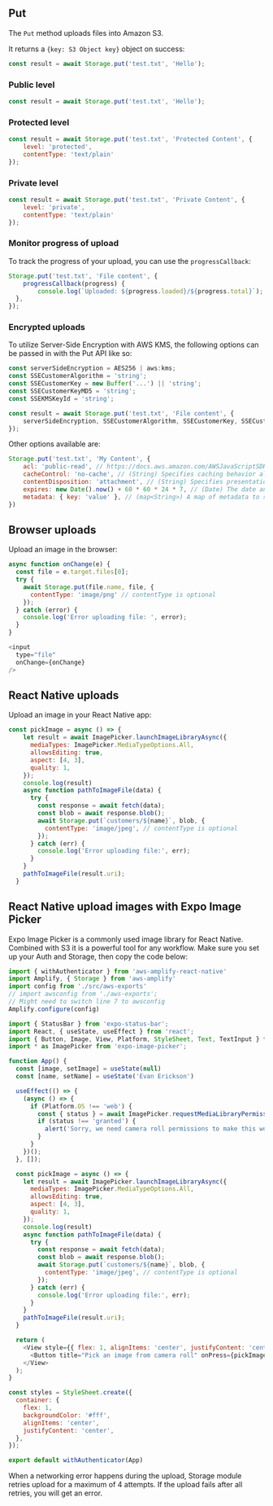 ## Put
The `Put` method uploads files into Amazon S3.

It returns a `{key: S3 Object key}` object on success:

```javascript
const result = await Storage.put('test.txt', 'Hello');
```

### Public level

```javascript
const result = await Storage.put('test.txt', 'Hello');
```

### Protected level

```javascript
const result = await Storage.put('test.txt', 'Protected Content', {
    level: 'protected',
    contentType: 'text/plain'
});
```

### Private level

```javascript
const result = await Storage.put('test.txt', 'Private Content', {
    level: 'private',
    contentType: 'text/plain'
});
```

### Monitor progress of upload

To track the progress of your upload, you can use the ```progressCallback```: 

```javascript
Storage.put('test.txt', 'File content', {
    progressCallback(progress) {
        console.log(`Uploaded: ${progress.loaded}/${progress.total}`);
  },
});
```
### Encrypted uploads

To utilize Server-Side Encryption with AWS KMS, the following options can be passed in with the Put API like so:

```javascript
const serverSideEncryption = AES256 | aws:kms;
const SSECustomerAlgorithm = 'string';
const SSECustomerKey = new Buffer('...') || 'string';
const SSECustomerKeyMD5 = 'string';
const SSEKMSKeyId = 'string';

const result = await Storage.put('test.txt', 'File content', {
    serverSideEncryption, SSECustomerAlgorithm, SSECustomerKey, SSECustomerKeyMD5, SSEKMSKeyId
});
```

Other options available are:

```javascript
Storage.put('test.txt', 'My Content', {
    acl: 'public-read', // https://docs.aws.amazon.com/AWSJavaScriptSDK/latest/AWS/S3.html#upload-property
    cacheControl: 'no-cache', // (String) Specifies caching behavior along the request/reply chain
    contentDisposition: 'attachment', // (String) Specifies presentational information for the object
    expires: new Date().now() + 60 * 60 * 24 * 7, // (Date) The date and time at which the object is no longer cacheable. ISO-8601 string, or a UNIX timestamp in seconds
    metadata: { key: 'value' }, // (map<String>) A map of metadata to store with the object in S3.
})
```

## Browser uploads
Upload an image in the browser:

```javascript
async function onChange(e) {
  const file = e.target.files[0];
  try {
    await Storage.put(file.name, file, {
      contentType: 'image/png' // contentType is optional
    });
  } catch (error) {
    console.log('Error uploading file: ', error);
  }  
}

<input
  type="file"
  onChange={onChange}
/>
```

## React Native uploads
Upload an image in your React Native app:

```javascript
const pickImage = async () => {
    let result = await ImagePicker.launchImageLibraryAsync({
      mediaTypes: ImagePicker.MediaTypeOptions.All,
      allowsEditing: true,
      aspect: [4, 3],
      quality: 1,
    });
    console.log(result) 
    async function pathToImageFile(data) {
      try {
        const response = await fetch(data);
        const blob = await response.blob();
        await Storage.put(`customers/${name}`, blob, {
          contentType: 'image/jpeg', // contentType is optional
        });
      } catch (err) {
        console.log('Error uploading file:', err);
      }
    }
    pathToImageFile(result.uri);
  }
```


## React Native upload images with Expo Image Picker
Expo Image Picker is a commonly used image library for React Native. Combined with S3 it is a powerful tool for any workflow. Make sure you set up your Auth and Storage, then copy the code below:

```javascript
import { withAuthenticator } from 'aws-amplify-react-native'
import Amplify, { Storage } from 'aws-amplify'
import config from './src/aws-exports'
// import awsconfig from './aws-exports';
// Might need to switch line 7 to awsconfig 
Amplify.configure(config)

import { StatusBar } from 'expo-status-bar';
import React, { useState, useEffect } from 'react';
import { Button, Image, View, Platform, StyleSheet, Text, TextInput } from 'react-native';
import * as ImagePicker from 'expo-image-picker';

function App() {
  const [image, setImage] = useState(null)
  const [name, setName] = useState('Evan Erickson')

  useEffect(() => {
    (async () => {
      if (Platform.OS !== 'web') {
        const { status } = await ImagePicker.requestMediaLibraryPermissionsAsync();
        if (status !== 'granted') {
          alert('Sorry, we need camera roll permissions to make this work!');
        }
      }
    })();
  }, []);

  const pickImage = async () => {
    let result = await ImagePicker.launchImageLibraryAsync({
      mediaTypes: ImagePicker.MediaTypeOptions.All,
      allowsEditing: true,
      aspect: [4, 3],
      quality: 1,
    });
    console.log(result) 
    async function pathToImageFile(data) {
      try {
        const response = await fetch(data);
        const blob = await response.blob();
        await Storage.put(`customers/${name}`, blob, {
          contentType: 'image/jpeg', // contentType is optional
        });
      } catch (err) {
        console.log('Error uploading file:', err);
      }
    }
    pathToImageFile(result.uri);
  }

  return (
    <View style={{ flex: 1, alignItems: 'center', justifyContent: 'center' }}>
      <Button title="Pick an image from camera roll" onPress={pickImage} />
    </View>
  );
}

const styles = StyleSheet.create({
  container: {
    flex: 1,
    backgroundColor: '#fff',
    alignItems: 'center',
    justifyContent: 'center',
  },
});

export default withAuthenticator(App)
```


When a networking error happens during the upload, Storage module retries upload for a maximum of 4 attempts. If the upload fails after all retries, you will get an error.
